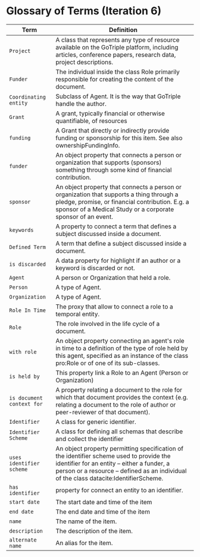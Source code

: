 # Glossary of Terms (Iteration 6)

| Term                      | Definition                                                                                                                                                                                                                     |
|---------------------------|--------------------------------------------------------------------------------------------------------------------------------------------------------------------------------------------------------------------------------|
| `Project`                 | A class that represents any type of resource available on the GoTriple platform, including articles, conference papers, research data, project descriptions.                                                                   |
| `Funder`                  | The individual inside the class Role primarily responsible for creating the content of the document.                                                                                                                           |
| `Coordinating entity`     | Subclass of Agent. It is the way that GoTriple handle the author.                                                                                                                                                              |
| `Grant`                   | A grant, typically financial or otherwise quantifiable, of resources                                                                                                                                                           |
| `funding`                 | A Grant that directly or indirectly provide funding or sponsorship for this item. See also ownershipFundingInfo.                                                                                                               |
| `funder`                  | An object property that connects a person or organization that supports (sponsors) something through some kind of financial contribution.                                                                                      |
| `sponsor`                 | An object property that connects a person or organization that supports a thing through a pledge, promise, or financial contribution. E.g. a sponsor of a Medical Study or a corporate sponsor of an event.                    |
| `keywords`                | A property to connect a term that defines a subject discussed inside a document.                                                                                                                                               |
| `Defined Term`            | A term that define a subject discussed inside a document.                                                                                                                                                                      |
| `is discarded`            | A data property for highlight if an author or a keyword is discarded or not.                                                                                                                                                   |
| `Agent`                   | A person or Organization that held a role.                                                                                                                                                                                     |
| `Person`                  | A type of Agent.                                                                                                                                                                                                               |
| `Organization`            | A type of Agent.                                                                                                                                                                                                               |
| `Role In Time`            | The proxy that allow to connect a role to a temporal entity.                                                                                                                                                                   |
| `Role`                    | The role involved in the life cycle of a document.                                                                                                                                                                             |
| `with role`               | An object property connecting an agent's role in time to a definition of the type of role held by this agent, specified as an instance of the class pro:Role or of one of its sub-classes.                                     |
| `is held by`              | This property link a Role to an Agent (Person or Organization)                                                                                                                                                                 |
| `is document context for` | A property relating a document to the role for which that document provides the context (e.g. relating a document to the role of author or peer-reviewer of that document).                                                    |
| `Identifier`              | A class for generic identifier.                                                                                                                                                                                                |
| `Identifier Scheme`       | A class for defining all schemas that describe and collect the identifier                                                                                                                                                      |
| `uses identifier scheme`  | An object property permitting specification of the identifier scheme used to provide the identifier for an entity – either a funder, a person or a resource – defined as an individual of the class datacite:IdentifierScheme. |
| `has identifier`          | property for connect an entity to an identifier.                                                                                                                                                                               |
| `start date`              | The start date and time of the item                                                                                                                                                                                            |
| `end date`                | The end date and time of the item                                                                                                                                                                                              |
| `name`                    | The name of the item.                                                                                                                                                                                                          |
| `description`             | The description of the item.                                                                                                                                                                                                   |
| `alternate name`          | An alias for the item.                                                                                                                                                                                                         |
